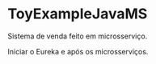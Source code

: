 # ToyExampleJavaMS
Sistema de venda feito em microsserviço.

Iniciar o Eureka e após os microsserviços.
